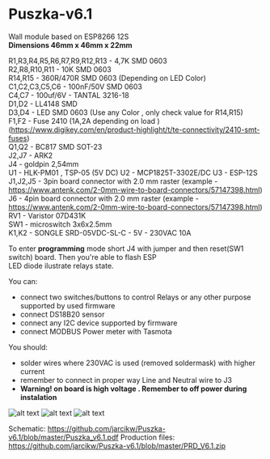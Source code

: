 # Puszka-v6.1  
Wall module based on ESP8266 12S  
**Dimensions 46mm x 46mm x 22mm**  

R1,R3,R4,R5,R6,R7,R9,R12,R13 - 4,7K SMD 0603  
R2,R8,R10,R11 - 10K SMD 0603  
R14,R15 - 360R/470R SMD 0603 (Depending on LED Color)  
C1,C2,C3,C5,C6 - 100nF/50V SMD 0603    
C4,C7 - 100uf/6V - TANTAL 3216-18  
D1,D2 - LL4148 SMD  
D3,D4 - LED SMD 0603  (Use any Color , only check value for R14,R15)  
F1,F2 - Fuse 2410 (1A,2A depending on load ) (https://www.digikey.com/en/product-highlight/t/te-connectivity/2410-smt-fuses)  
Q1,Q2 - BC817 SMD  SOT-23  
J2,J7 - ARK2  
J4 - goldpin 2,54mm  
U1 - HLK-PM01 , TSP-05  (5V DC) 
U2 - MCP1825T-3302E/DC 
U3 - ESP-12S  
J1,J2,J5 - 3pin board connector with 2.0 mm raster (example - https://www.antenk.com/2-0mm-wire-to-board-connectors/57147398.html)  
J6 - 4pin board connector with 2.0 mm raster (example - https://www.antenk.com/2-0mm-wire-to-board-connectors/57147398.html)  
RV1 - Varistor 07D431K  
SW1 - microswitch 3x6x2.5mm  
K1,K2 - SONGLE SRD-05VDC-SL-C - 5V - 230VAC 10A
 
 
 
To enter **programming** mode short J4 with jumper and then reset(SW1 switch) board.  Then you're able to flash ESP  
LED diode ilustrate relays state.  

You can:
 - connect two switches/buttons to control Relays or any other purpose supported by used firmware
 - connect DS18B20 sensor
 - connect any I2C device supported by firmware
 - connect MODBUS Power meter with Tasmota
 
You should:
- solder wires where 230VAC is used (removed soldermask) with higher current
- remember to connect in proper way Line and Neutral wire to J3
- **Warning!  on board is high voltage . Remember to off power during instalation**

 ![alt text](https://github.com/jarcikw/Puszka-v6.1/blob/master/Puszka_v6.1_1.PNG)
 ![alt text](https://github.com/jarcikw/Puszka-v6.1/blob/master/Puszka_v6.1_2.PNG)
 ![alt text](https://github.com/jarcikw/Puszka-v6.1/blob/master/Puszka_v6.1_3.PNG)

Schematic: https://github.com/jarcikw/Puszka-v6.1/blob/master/Puszka_v6.1.pdf
Production files: https://github.com/jarcikw/Puszka-v6.1/blob/master/PRD_V6.1.zip  
